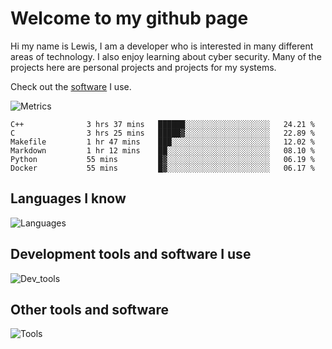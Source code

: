 # Welcome to my github page
Hi my name is Lewis, I am a developer who is interested in many different areas of technology. I also enjoy learning about cyber security. Many of the projects here are personal projects and projects for my systems.

Check out the [software](https://github.com/awesomelewis2007/awesomelewis2007/blob/master/software.md) I use.

![Metrics](https://raw.githubusercontent.com/awesomelewis2007/awesomelewis2007/master/github-metrics.svg)

<!--START_SECTION:waka-->

```text
C++              3 hrs 37 mins   ██████░░░░░░░░░░░░░░░░░░░   24.21 %
C                3 hrs 25 mins   █████▓░░░░░░░░░░░░░░░░░░░   22.89 %
Makefile         1 hr 47 mins    ███░░░░░░░░░░░░░░░░░░░░░░   12.02 %
Markdown         1 hr 12 mins    ██░░░░░░░░░░░░░░░░░░░░░░░   08.10 %
Python           55 mins         █▓░░░░░░░░░░░░░░░░░░░░░░░   06.19 %
Docker           55 mins         █▓░░░░░░░░░░░░░░░░░░░░░░░   06.17 %
```

<!--END_SECTION:waka-->

## Languages I know
![Languages](https://skillicons.dev/icons?i=python,cpp,cs,c,javascript,nodejs,dotnet,bash,css,html,rust)
## Development tools and software I use
![Dev_tools](https://skillicons.dev/icons?i=git,docker,github,googlecloud,vscode,visualstudio,raspberrypi,linux,powershell,replit)
## Other tools and software
![Tools](https://skillicons.dev/icons?i=blender,ps,pr,ai,xd,figma)
